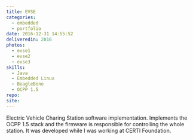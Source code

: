 ```yaml
---
title: EVSE
categories:
  - embedded
  - portfolio
date: 2016-12-31 14:55:52
deliveredin: 2016
photos:
  - evse1
  - evse2
  - evse3
skills:
  - Java
  - Embedded Linux
  - BeagleBone
  - OCPP 1.5
repo:
site: 
---
```

Electric Vehicle Charing Station software implementation. Implements the OCPP 1.5 stack and the firmware is responsible for controlling the whole station. It was developed while I was working at CERTI Foundation.
